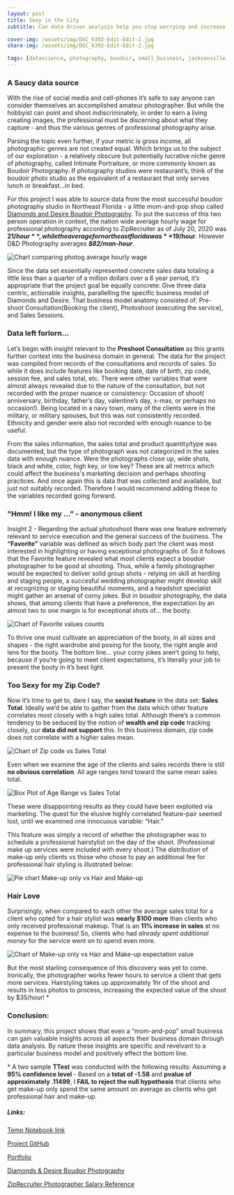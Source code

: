 ```yaml
---
layout: post
title: Sexy in the City
subtitle: Can data driven analysis help you stop worrying and increase your hourly wage by $35 while photographing people in undies?

cover-img: /assets/img/DSC_6392-Edit-Edit-2.jpg
share-img: /assets/img/DSC_6392-Edit-Edit-2.jpg

tags: [datascience, photography, boudoir, small_business, jacksonville, florida]
---
```


### A Saucy data source
With the rise of social media and cell-phones it’s safe to say anyone can consider themselves an accomplished amateur photographer.  But while the hobbyist can point and shoot indiscriminately, in order to earn a living creating images, the professional must be discerning about what they capture - and thus the various genres of professional photography arise.  

Parsing the topic even further, if your metric is gross income, all photographic genres are not created equal. Which brings us to the subject of our exploration - a relatively obscure but potentially lucrative niche genre of photography, called Intimate Portraiture, or more commonly known as Boudoir Photography.   If photography studios were restaurant’s, think of the boudoir photo studio as the equivalent of a restaurant that only serves lunch or breakfast…in bed.  

For this project I was able to source data from the most successful boudoir photography studio in Northeast Florida - a little mom-and-pop shop called [Diamonds and Desire Boudoir Photography](https://www.diamondsanddesire.com/). To put the success of this two person operation in context, the nation wide average hourly wage for professional photography according to ZipRecruiter as of July 20, 2020 was **$21/hour**, while the average for northeast florida was **$19/hour**.  However D&D Photography averages **_$82/man-hour_**.  
  

![Chart comparing photog average hourly wage](https://ilenzio.github.io/assets/img/bar_chart_average_hourly_wage_comparison.png)


Since the data set essentially represented concrete sales data totaling a little less than a quarter of a million dollars over a 6 year period, it’s appropriate that the project goal be equally concrete:  Give three data centric, actionable insights, parallelling the specific business model of Diamonds and Desire.  That business model anatomy consisted of: Pre-shoot Consultation(Booking the client), Photoshoot (executing the service),  and Sales Sessions.

### Data left forlorn...  
Let’s begin with insight relevant to the **Preshoot Consultation** as this grants further context into the business domain in general. The data for the project was compiled from records of the consultations and records of sales. So while it does include features like booking date, date of birth, zip code, session fee, and sales total, etc. There were other variables that were almost always revealed due to the nature of the consultation, but not recorded with the proper nuance or consistency: Occasion of shoot( anniversary, birthday, father’s day, valentine’s day, x-mas, or perhaps no occasion!). Being located in a navy town, many of the clients were in the military, or military spouses, but this was not consistently recorded. Ethnicity and gender were also not recorded with enough nuance to be useful.  

From the sales information, the sales total and product quantity/type was documented, but the type of photograph was not categorized in the sales data with enough nuance. Were the photographs close up, wide shots, black and white, color, high key, or low key? These are all metrics which could affect the business's marketing decision and perhaps shooting practices. And once again this is data that was collected and available, but just not suitably recorded. Therefore I would recommend adding these to the variables recorded going forward.
 

### "Hmm! I like my …” - anonymous client
Insight 2 - Regarding the actual photoshoot there was one feature extremely relevant to service execution and the general success of the business. The **“Favorite”** variable was defined as which body part the client was most interested in highlighting or having exceptional photographs of.  So it follows that the Favorite feature revealed what most clients expect a boudoir photographer to be good at shooting. Thus, while a family photographer would be expected to deliver solid group shots - relying on skill at herding and staging people, a succesful wedding photographer might develop skill at recognizing or staging beautiful moments, and a headshot specialist might gather an arsenal of corny jokes. But in boudoir photography, the data shows, that among clients that have a preference, the expectation by an almost two to one margin is for exceptional shots of… the booty.

![Chart of Favorite values counts](https://ilenzio.github.io/assets/img/bar_chart_top_ten_favorites.png)

To thrive one must cultivate an appreciation of the booty, in all sizes and shapes - the right wardrobe and posing for the booty, the right angle and lens for the booty. The bottom line… your corny jokes aren’t going to help, because if you’re going to meet client expectations, it’s literally your job to present the booty in it’s best light.

### Too Sexy for my Zip Code?
Now it’s time to get to, dare I say, the **sexist feature** in the data set: **Sales Total**. Ideally we’d be able to gather from the data which other feature correlates most closely with a high sales total. Although there’s a common tendency to be seduced by the notion of **wealth and zip code** tracking closely, our **data did not support** this. In this business domain, zip code does not correlate with a higher sales mean.

![Chart of Zip code vs Sales Total](https://ilenzio.github.io/assets/img/zip_code_vs_total_sales.png)

Even when we examine the age of the clients and sales records there is still **no obvious correlation**. All age ranges tend toward the same mean sales total.

![Box Plot of Age Range vs Sales Total](https://ilenzio.github.io/assets/img/boxplot_age_range_v_sales.png)

These were disappointing results as they could have been exploited via marketing. The quest for the elusive highly correlated feature-pair seemed lost, until we examined one innocuous variable: “Hair.”  

This feature was simply a record of whether the photographer was to schedule a professional hairstylist on the day of the shoot. (Professional make up services were included with every shoot.) The distribution of make-up only clients vs those who chose to pay an additional fee for professional hair styling is illustrated below:

![Pie chart Make-up only vs Hair and Make-up](https://ilenzio.github.io/assets/img/pie_chart_makeup_v_hair.png)

### Hair Love
Surprisingly, when compared to each other the average sales total for a client who opted for a hair stylist was **nearly $100 more** than clients who only received professional makeup. That is an **11% increase in sales** at no expense to the business! So, clients who had *already spent additional money* for the service went on to spend even more.

![Chart of Make-up only vs Hair and Make-up expectation value](https://ilenzio.github.io/assets/img/ev_sales_mu_v_hair.png)

But the most starling consequence of this discovery was yet to come. Ironically, the photographer works fewer hours to service a client that gets more services.  Hairstyling takes up approximately 1hr of the shoot and results in less photos to process, increasing the expected value of the shoot by $35/hour! \*


### Conclusion:
In summary, this project shows that even a “mom-and-pop” small business can gain valuable insights across all aspects their business domain through data analysis. By nature these insights are specific and revelvant to a particular business model and positively effect the bottom line.

\* A two sample **TTest** was conducted with the following results: Assuming a **95% confidence level** - Based on a **tstat of -1.58** and **pvalue of approximately .11499**, I **FAIL to reject the null hypothesis** that clients who get make-up only spend the same amount on average as clients who get professional hair and make-up.


##### Links:

[Temp Notebook link](https://colab.research.google.com/drive/1HvEZxyCJy3YvJYm4mUvO5qGwDHKAo2oR?usp=sharing)

[Project GitHub](https://github.com/ilEnzio/Sexy_In_The_City)

[Portfolio](https://ilenzio.github.io/)

[Diamonds & Desire Boudoir Photography](https://www.diamondsanddesire.com/)

[ZipRecruiter Photographer Salary Reference](https://www.ziprecruiter.com/Salaries/How-Much-Does-a-Professional-Photographer-Make-an-Hour)

